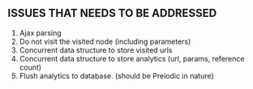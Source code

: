 ISSUES THAT NEEDS TO BE ADDRESSED
-----------------------------------
1. Ajax parsing
2. Do not visit the visited node (including parameters)
3. Concurrent data structure to store visited urls
4. Concurrent data structure to store analytics (url, params, reference count)
5. Flush analytics to database. (should be Preiodic in nature)